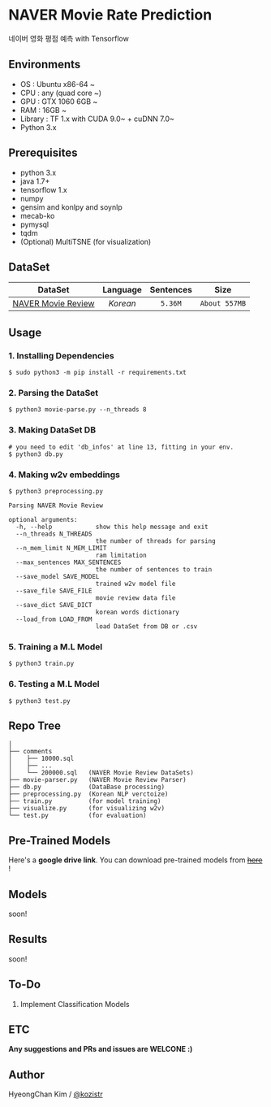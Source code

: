 # NAVER Movie Rate Prediction
네이버 영화 평점 예측 with Tensorflow

## Environments
* OS  : Ubuntu x86-64 ~
* CPU : any (quad core ~)
* GPU : GTX 1060 6GB ~
* RAM : 16GB ~
* Library : TF 1.x with CUDA 9.0~ + cuDNN 7.0~
* Python 3.x

## Prerequisites
* python 3.x
* java 1.7+
* tensorflow 1.x
* numpy
* gensim and konlpy and soynlp
* mecab-ko
* pymysql
* tqdm
* (Optional) MultiTSNE (for visualization)

## DataSet

| DataSet  |  Language  | Sentences | Size |
|:---:|:---:|:---:|:---:|
| [NAVER Movie Review](http://movie.naver.com) | *Korean* | ```5.36M``` | ```About 557MB``` | 

## Usage
### 1. Installing Dependencies
    $ sudo python3 -m pip install -r requirements.txt
### 2. Parsing the DataSet
    $ python3 movie-parse.py --n_threads 8
### 3. Making DataSet DB
    # you need to edit 'db_infos' at line 13, fitting in your env.
    $ python3 db.py
### 4. Making w2v embeddings
    $ python3 preprocessing.py

    Parsing NAVER Movie Review
    
    optional arguments:
      -h, --help            show this help message and exit
      --n_threads N_THREADS
                            the number of threads for parsing
      --n_mem_limit N_MEM_LIMIT
                            ram limitation
      --max_sentences MAX_SENTENCES
                            the number of sentences to train
      --save_model SAVE_MODEL
                            trained w2v model file
      --save_file SAVE_FILE
                            movie review data file
      --save_dict SAVE_DICT
                            korean words dictionary
      --load_from LOAD_FROM
                            load DataSet from DB or .csv
### 5. Training a M.L Model
    $ python3 train.py
### 6. Testing a M.L Model
    $ python3 test.py

## Repo Tree
```
│
├── comments
│    ├── 10000.sql
│    ├── ...
│    └── 200000.sql   (NAVER Movie Review DataSets)
├── movie-parser.py   (NAVER Movie Review Parser)
├── db.py             (DataBase processing)
├── preprocessing.py  (Korean NLP verctoize)
├── train.py          (for model training)
├── visualize.py      (for visualizing w2v)
└── test.py           (for evaluation)
```

## Pre-Trained Models

Here's a **google drive link**. You can download pre-trained models from [~~here~~]() !

## Models

soon!

## Results

soon!

## To-Do
1. Implement Classification Models

## ETC

**Any suggestions and PRs and issues are WELCONE :)**

## Author
HyeongChan Kim / [@kozistr](http://kozistr.tech)
